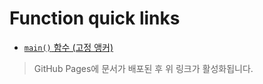 # Function quick links

- [`main()` 함수 (고정 앵커)](https://cnbissolution.github.io/sample_codes/server.cpp#L10-L12)

> GitHub Pages에 문서가 배포된 후 위 링크가 활성화됩니다.
